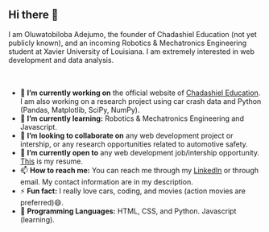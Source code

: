 ## Hi there 👋
I am Oluwatobiloba Adejumo, the founder of Chadashiel Education (not yet publicly known), and an incoming Robotics & Mechatronics Engineering student at Xavier University of Louisiana. I am extremely interested in web development and data analysis.
<br><br><br>

- 🔭 **I’m currently working on** the official website of [Chadashiel Education](https://tobi3333a.github.io/Chadashiel-Education/). I am also working on a research project using car crash data and Python (Pandas, Matplotlib, SciPy, NumPy).
- 🌱 **I’m currently learning:** Robotics & Mechatronics Engineering and Javascript.
- 👯 **I’m looking to collaborate on** any web development project or intership, or any research opportunities related to automotive safety.
- 🤔 **I’m currently open to** any web development job/intership opportunity. [This](https://drive.google.com/file/d/1uZsH1Chb5FsumezVx5MbXAEfvIVqf8zO/view?usp=sharing) is my resume.
- 📫 **How to reach me:** You can reach me through my [LinkedIn](https://www.linkedin.com/in/oluwatobiloba-adejumo-194473271/) or through email. My contact information are in my description.
- ⚡ **Fun fact:** I really love cars, coding, and movies (action movies are preferred)😄.
- 💬 **Programming Languages:** HTML, CSS, and Python. Javascript (learning).

